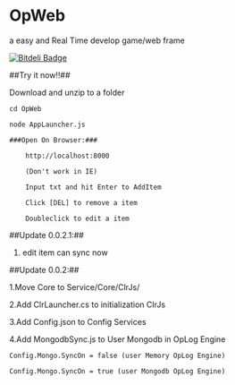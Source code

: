 OpWeb
=====
a easy and Real Time develop game/web frame

[![Bitdeli Badge](https://d2weczhvl823v0.cloudfront.net/icesun963/opweb/trend.png)](https://bitdeli.com/free "Bitdeli Badge")

##Try it now!!##

Download and unzip to a folder

	cd OpWeb

	node AppLauncher.js

	###Open On Browser:###

		http://localhost:8000

		(Don't work in IE)

		Input txt and hit Enter to AddItem

		Click [DEL] to remove a item

		Doubleclick to edit a item

##Update 0.0.2.1:##
1. edit item can sync now

##Update 0.0.2:##

1.Move Core to Service/Core/ClrJs/

2.Add ClrLauncher.cs to initialization ClrJs

3.Add Config.json to Config Services

4.Add MongodbSync.js to User Mongodb in OpLog Engine



	Config.Mongo.SyncOn = false (user Memory OpLog Engine)

	Config.Mongo.SyncOn = true (user Mongodb OpLog Engine)


